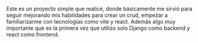 Este es un proyecto simple que realicé, donde básicamente me sirvió para seguir mejorando mis habilidades para crear un crud, empezar a familiarizarme con tecnologías como vite y react. Además algo muy importante que es la primera vez que utilizo solo Django como backend y react como frontend.
